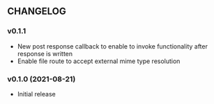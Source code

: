 ## CHANGELOG

### v0.1.1

* New post response callback to enable to invoke functionality after response is written
* Enable file route to accept external mime type resolution

### v0.1.0 (2021-08-21)

* Initial release
